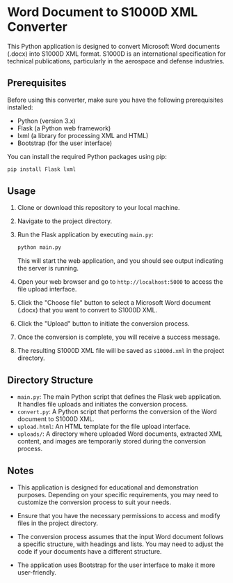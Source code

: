 # Word Document to S1000D XML Converter

This Python application is designed to convert Microsoft Word documents (.docx) into S1000D XML format. S1000D is an international specification for technical publications, particularly in the aerospace and defense industries.

## Prerequisites

Before using this converter, make sure you have the following prerequisites installed:

- Python (version 3.x)
- Flask (a Python web framework)
- lxml (a library for processing XML and HTML)
- Bootstrap (for the user interface)

You can install the required Python packages using pip:

```bash
pip install Flask lxml
```

## Usage

1. Clone or download this repository to your local machine.

2. Navigate to the project directory.

3. Run the Flask application by executing `main.py`:

   ```bash
   python main.py
   ```

   This will start the web application, and you should see output indicating the server is running.

4. Open your web browser and go to `http://localhost:5000` to access the file upload interface.

5. Click the "Choose file" button to select a Microsoft Word document (.docx) that you want to convert to S1000D XML.

6. Click the "Upload" button to initiate the conversion process.

7. Once the conversion is complete, you will receive a success message.

8. The resulting S1000D XML file will be saved as `s1000d.xml` in the project directory.

## Directory Structure

- `main.py`: The main Python script that defines the Flask web application. It handles file uploads and initiates the conversion process.
- `convert.py`: A Python script that performs the conversion of the Word document to S1000D XML.
- `upload.html`: An HTML template for the file upload interface.
- `uploads/`: A directory where uploaded Word documents, extracted XML content, and images are temporarily stored during the conversion process.

## Notes

- This application is designed for educational and demonstration purposes. Depending on your specific requirements, you may need to customize the conversion process to suit your needs.

- Ensure that you have the necessary permissions to access and modify files in the project directory.

- The conversion process assumes that the input Word document follows a specific structure, with headings and lists. You may need to adjust the code if your documents have a different structure.

- The application uses Bootstrap for the user interface to make it more user-friendly.

